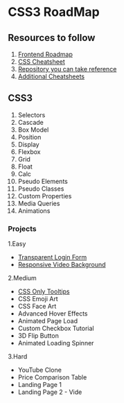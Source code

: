 # CSS3 RoadMap

## Resources to follow
1. [Frontend Roadmap](https://bibekdhkl.github.io/CSS-RoadMap/Resources/2021-Frontend-Roadmap-Dark.pdf)
2. [CSS Cheatsheet](https://devhints.io/css)
3. [Repository you can take reference](https://github.com/Roopaish/CSS-RoadMap)
4. [Additional Cheatsheets](https://github.com/Bibekdhkl/CSS-RoadMap/tree/master/Resources)

## CSS3
1. Selectors
2. Cascade
3. Box Model
4. Position
5. Display
6. Flexbox
7. Grid
8. Float
9. Calc
10. Pseudo Elements
11. Pseudo Classes
12. Custom Properties
13. Media Queries
14. Animations

### Projects
1.Easy
- [Transparent Login Form](https://bibekdhkl.github.io/CSS-RoadMap/TransparentLoginForm/index.html)
- [Responsive Video Background](https://bibekdhkl.github.io/CSS-RoadMap/ResponsiveVideoBg/index.html)

2.Medium
- [CSS Only Tooltips](https://bibekdhkl.github.io/CSS-RoadMap/CSSOnlyTooltips/index.html)
- CSS Emoji Art 
- CSS Face Art 
- Advanced Hover Effects 
- Animated Page Load 
- Custom Checkbox Tutorial 
- 3D Flip Button 
- Animated Loading Spinner 

3.Hard
- YouTube Clone 
- Price Comparison Table 
- Landing Page 1 
- Landing Page 2 - Vide
